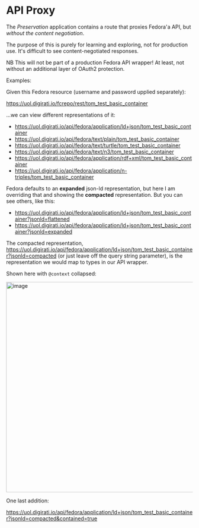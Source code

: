 # API Proxy

The *Preservation* application contains a route that proxies Fedora'a API, but _without the content negotiation_.

The purpose of this is purely for learning and exploring, not for production use. It's difficult to see content-negotiated responses.

NB This will not be part of a production Fedora API wrapper! At least, not without an additional layer of OAuth2 protection.

Examples:

Given this Fedora resource (username and password upplied separately):

https://uol.digirati.io/fcrepo/rest/tom_test_basic_container

...we can view different representations of it:

- https://uol.digirati.io/api/fedora/application/ld+json/tom_test_basic_container
- https://uol.digirati.io/api/fedora/text/plain/tom_test_basic_container
- https://uol.digirati.io/api/fedora/text/turtle/tom_test_basic_container
- https://uol.digirati.io/api/fedora/text/n3/tom_test_basic_container
- https://uol.digirati.io/api/fedora/application/rdf+xml/tom_test_basic_container
- https://uol.digirati.io/api/fedora/application/n-triples/tom_test_basic_container

Fedora defaults to an **expanded** json-ld representation, but here I am overriding that and showing the **compacted** representation. But you can see others, like this:

- https://uol.digirati.io/api/fedora/application/ld+json/tom_test_basic_container?jsonld=flattened
- https://uol.digirati.io/api/fedora/application/ld+json/tom_test_basic_container?jsonld=expanded

The compacted representation, https://uol.digirati.io/api/fedora/application/ld+json/tom_test_basic_container?jsonld=compacted (or just leave off the query string parameter), is the representation we would map to types in our API wrapper.

Shown here with `@context` collapsed:

<img width="566" alt="image" src="https://github.com/digirati-co-uk/uol-leeds-experiments/assets/1443575/db72689a-d200-4359-946f-ac373ac6bac2">

One last addition:

https://uol.digirati.io/api/fedora/application/ld+json/tom_test_basic_container?jsonld=compacted&contained=true


